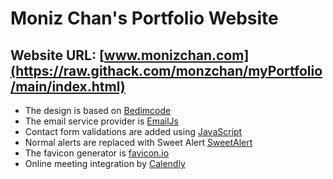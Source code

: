 # Moniz Chan's Portfolio Website
## Website URL: [www.monizchan.com](https://raw.githack.com/monzchan/myPortfolio/main/index.html)

- The design is based on [Bedimcode](https://github.com/bedimcode)
- The email service provider is [EmailJs](https://www.emailjs.com/)
- Contact form validations are added using [JavaScript](https://www.youtube.com/watch?v=fz8bwvn9lA4) 
- Normal alerts are replaced with Sweet Alert [SweetAlert](https://sweetalert.js.org)
- The favicon generator is [favicon.io](https://favicon.io/favicon-generator/)
- Online meeting integration by [Calendly](https://calendly.com/)


